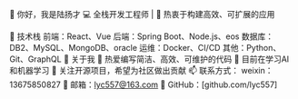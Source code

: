 👋 你好，我是陆扬才
💻 全栈开发工程师 | 🚀 热衷于构建高效、可扩展的应用

🔧 技术栈
前端：React、Vue
后端：Spring Boot、Node.js、eos
数据库：DB2、MySQL、MongoDB、oracle
运维：Docker、CI/CD
其他：Python、Git、GraphQL
📌 关于我
🔭 热爱编写简洁、高效、可维护的代码
🌱 目前在学习AI 和机器学习
🎯 关注开源项目，希望为社区做出贡献
📫 联系方式： weixin： 13675850827
📧 邮箱：lyc557@163.com
🔗 GitHub：[github.com/lyc557]
